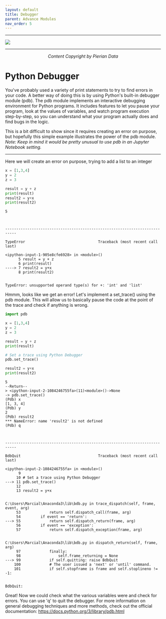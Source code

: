 ```yaml
---
layout: default
title: Debugger
parent: Advance Modules
nav_order: 5
---
```

___

<a href='https://www.udemy.com/user/joseportilla/'><img src='../Pierian_Data_Logo.png'/></a>
___
<center><em>Content Copyright by Pierian Data</em></center>

# Python Debugger

You've probably used a variety of print statements to try to find errors in your code. A better way of doing this is by using Python's built-in debugger module (pdb). The pdb module implements an interactive debugging environment for Python programs. It includes features to let you pause your program, look at the values of variables, and watch program execution step-by-step, so you can understand what your program actually does and find bugs in the logic.

This is a bit difficult to show since it requires creating an error on purpose, but hopefully this simple example illustrates the power of the pdb module. <br>*Note: Keep in mind it would be pretty unusual to use pdb in an Jupyter Notebook setting.*

___
Here we will create an error on purpose, trying to add a list to an integer


```python
x = [1,3,4]
y = 2
z = 3

result = y + z
print(result)
result2 = y+x
print(result2)
```

    5
    


    ---------------------------------------------------------------------------

    TypeError                                 Traceback (most recent call last)

    <ipython-input-1-905e8cfe6928> in <module>()
          5 result = y + z
          6 print(result)
    ----> 7 result2 = y+x
          8 print(result2)
    

    TypeError: unsupported operand type(s) for +: 'int' and 'list'


Hmmm, looks like we get an error! Let's implement a set_trace() using the pdb module. This will allow us to basically pause the code at the point of the trace and check if anything is wrong.


```python
import pdb

x = [1,3,4]
y = 2
z = 3

result = y + z
print(result)

# Set a trace using Python Debugger
pdb.set_trace()

result2 = y+x
print(result2)
```

    5
    --Return--
    > <ipython-input-2-1084246755fa>(11)<module>()->None
    -> pdb.set_trace()
    (Pdb) x
    [1, 3, 4]
    (Pdb) y
    2
    (Pdb) result2
    *** NameError: name 'result2' is not defined
    (Pdb) q
    


    ---------------------------------------------------------------------------

    BdbQuit                                   Traceback (most recent call last)

    <ipython-input-2-1084246755fa> in <module>()
          9 
         10 # Set a trace using Python Debugger
    ---> 11 pdb.set_trace()
         12 
         13 result2 = y+x
    

    C:\Users\Marcial\Anaconda3\lib\bdb.py in trace_dispatch(self, frame, event, arg)
         53             return self.dispatch_call(frame, arg)
         54         if event == 'return':
    ---> 55             return self.dispatch_return(frame, arg)
         56         if event == 'exception':
         57             return self.dispatch_exception(frame, arg)
    

    C:\Users\Marcial\Anaconda3\lib\bdb.py in dispatch_return(self, frame, arg)
         97             finally:
         98                 self.frame_returning = None
    ---> 99             if self.quitting: raise BdbQuit
        100             # The user issued a 'next' or 'until' command.
        101             if self.stopframe is frame and self.stoplineno != -1:
    

    BdbQuit: 


Great! Now we could check what the various variables were and check for errors. You can use 'q' to quit the debugger. For more information on general debugging techniques and more methods, check out the official documentation:
https://docs.python.org/3/library/pdb.html
